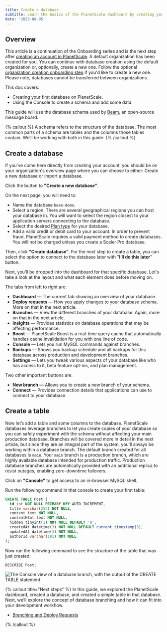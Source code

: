 ```yaml
---
title: Create a database
subtitle: Learn the basics of the PlanetScale dashboard by creating your first database.
date: '2023-08-05'
---
```


## Overview

This article is a continuation of the Onboarding series and is the next step after [creating an account in PlanetScale](/docs/onboarding/create-an-account). A default organization has been created for you. You can continue with database creation using the default organization or, optionally, create a new one. Follow the optional [organization creation onboarding step](/docs/onboarding/create-an-organization) if you'd like to create a new one. Please note, databases cannot be transferred between organizations.

This doc covers:

- Creating your first database on PlanetScale.
- Using the Console to create a schema and add some data.

This guide will use the database schema used by [Beam](https://github.com/planetscale/beam), an open-source message board.

{% callout %}
A schema refers to the structure of the database. The most common parts of a schema are tables and the columns those tables contain. We’ll be working with both in this guide.
{% /callout %}

## Create a database

If you’ve come here directly from creating your account, you should be on your organization's overview page where you can choose to either: Create a new database or import a database.

Click the button to **"Create a new database"**.

On the next page, you will need to:

- Name the database `beam-demo`.
- Select a region. There are several geographical regions you can host your database in. You will want to select the region closest to your application servers connecting to the database.
- Select the desired [Plan type](/docs/concepts/billing#planetscale-plans) for your database.
- Add a valid credit or debit card to your account. In order to prevent fraud, PlanetScale requires a valid payment method to create databases. You will not be charged unless you create a Scaler Pro database.

Then, click **"Create database"**. For the next step to create a table, you can select the option to connect to the database later with "**I’ll do this later**" button.

Next, you’ll be dropped into the dashboard for that specific database. Let's take a look at the layout and what each element does before moving on.

The tabs from left to right are:

- **Dashboard** — The current tab showing an overview of your database.
- **Deploy requests** — How you apply changes to your database schema. More on that in the next article.
- **Branches** — View the different branches of your database. Again, more on that in the next article.
- **Insights** — Provides statistics on database operations that may be affecting performance.
- **Boost** — PlanetScale Boost is a real-time query cache that automatically handles cache invalidation for you with one line of code.
- **Console** — Lets you run MySQL commands against branches.
- **Backups** — Shows you backup schedule and all backups for this database across production and development branches.
- **Settings** — Lets you tweak various aspects of your database like who has access to it, beta feature opt-ins, and plan management.

Two other important buttons are:

- **New branch** — Allows you to create a new branch of your schema.
- **Connect** — Provides connection details that applications can use to connect to your database.

## Create a table

Now let’s add a table and some columns to the database. PlanetScale databases leverage branches to let you create copies of your database so you can safely experiment with the schema without affecting your main production database. Branches will be covered more in detail in the next article, but since they are an integral part of the system, you’ll always be working within a database branch. The default branch created for all databases is `main`. Your `main` branch is a production branch, which are highly available database intended for production traffic. Production database branches are automatically provided with an additional replica to resist outages, enabling zero-downtime failovers.

Click on **"Console"** to get access to an in-browser MySQL shell.

Run the following command in that console to create your first table:

```sql
CREATE TABLE Post (
  id int NOT NULL PRIMARY KEY AUTO_INCREMENT,
  title varchar(255) NOT NULL,
  content text NOT NULL,
  contentHtml text NOT NULL,
  hidden tinyint(1) NOT NULL DEFAULT '0',
  createdAt datetime(3) NOT NULL DEFAULT current_timestamp(3),
  updatedAt datetime(3) NOT NULL,
  authorId varchar(191) NOT NULL
);
```

Now run the following command to see the structure of the table that was just created:

```sql
DESCRIBE Post;
```

![The Console view of a database branch, with the output of the CREATE TABLE statement.](/assets/docs/onboarding/create-a-database/the-console-view-of-a-database-branch-with-the-output-of-the-create-table-statement.png)

{% callout title="Next steps" %}
In this guide, we explored the PlanetScale dashboard, created a database, and created a simple table in that database. Next, we’ll explore the concept of database branching and how it can fit into your development workflow.

- [Branching and Deploy Requests](/docs/onboarding/branching-and-deploy-requests)

{% /callout %}
